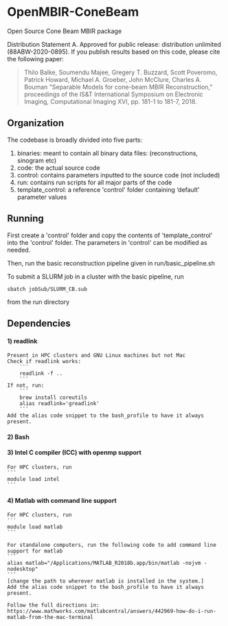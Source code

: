 # OpenMBIR-ConeBeam
Open Source Cone Beam MBIR package

Distribution Statement A. Approved for public release: distribution unlimited (88ABW-2020-0895).
If you publish results based on this code, please cite the following paper:
> Thilo Balke, Soumendu Majee, Gregery T. Buzzard, Scott Poveromo, Patrick Howard, Michael A. Groeber, John McClure, Charles A. Bouman "Separable Models for cone-beam MBIR Reconstruction," proceedings of the IS&T International Symposium on Electronic Imaging, Computational Imaging XVI, pp. 181-1 to 181-7, 2018.

## Organization

The codebase is broadly divided into five parts:
1) binaries: meant to contain all binary data files: (reconstructions, sinogram etc)
2) code: the actual source code
3) control: contains parameters inputted to the source code (not included)
4) run: contains run scripts for all major parts of the code
5) template_control: a reference 'control' folder containing ‘default’ parameter values

## Running

First create a 'control' folder and copy the contents of 'template_control' into the 'control' folder.
The parameters in 'control' can be modified as needed.

Then, run the basic reconstruction pipeline given in run/basic_pipeline.sh

To submit a SLURM job in a cluster with the basic pipeline, run 
```
sbatch jobSub/SLURM_CB.sub
```
from the run directory


## Dependencies


#### 1) readlink 
	Present in HPC clusters and GNU Linux machines but not Mac
	Check if readlink works: 
		```
		readlink -f ..
		```
	If not, run:
		```
		brew install coreutils
		alias readlink='greadlink'
		```
	Add the alias code snippet to the bash_profile to have it always present.

	
#### 2) Bash

#### 3) Intel C compiler (ICC) with openmp support
	For HPC clusters, run
	```
	module load intel
	```

#### 4) Matlab with command line support
	For HPC clusters, run
	```
	module load matlab
	```

	For standalone computers, run the following code to add command line support for matlab
	```
	alias matlab="/Applications/MATLAB_R2018b.app/bin/matlab -nojvm -nodesktop"
	```
	[change the path to wherever matlab is installed in the system.]
	Add the alias code snippet to the bash_profile to have it always present.

	Follow the full directions in: https://www.mathworks.com/matlabcentral/answers/442969-how-do-i-run-matlab-from-the-mac-terminal





